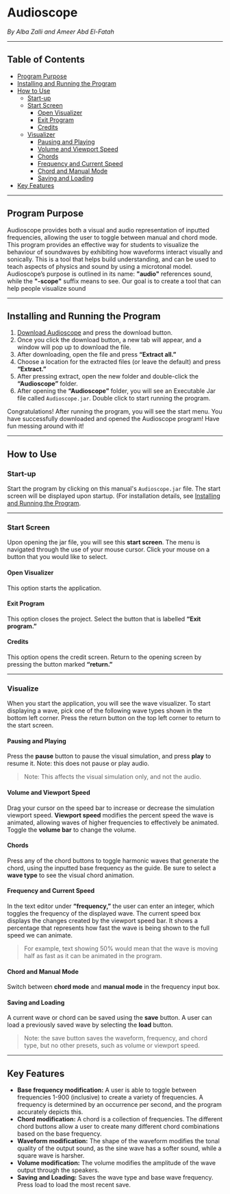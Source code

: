 # Audioscope  
*By Alba Zalli and Ameer Abd El-Fatah*

---

## Table of Contents
- [Program Purpose](#program-purpose)  
- [Installing and Running the Program](#installing-and-running-the-program)  
- [How to Use](#how-to-use)  
  - [Start-up](#start-up)  
  - [Start Screen](#start-screen)  
    - [Open Visualizer](#open-visualizer)  
    - [Exit Program](#exit-program)  
    - [Credits](#credits)  
  - [Visualizer](#visualizer)  
    - [Pausing and Playing](#pausing-and-playing)  
    - [Volume and Viewport Speed](#volume-and-viewport-speed)  
    - [Chords](#chords)  
    - [Frequency and Current Speed](#frequency-and-current-speed)  
    - [Chord and Manual Mode](#chord-and-manual-mode)  
    - [Saving and Loading](#saving-and-loading)  
- [Key Features](#key-features)  

---

## Program Purpose
Audioscope provides both a visual and audio representation of inputted frequencies, allowing the user to toggle between manual and chord mode. This program provides an effective way for students to visualize the behaviour of soundwaves by exhibiting how waveforms interact visually and sonically. This is a tool that helps build understanding, and can be used to teach aspects of physics and sound by using a microtonal model. Audioscope’s purpose is outlined in its name: **"audio"** references sound, while the **"-scope"** suffix means to see. Our goal is to create a tool that can help people visualize sound

---

## Installing and Running the Program
1. [Download Audioscope](#) and press the download button.  
2. Once you click the download button, a new tab will appear, and a window will pop up to download the file.
3. After downloading, open the file and press **“Extract all.”**  
4. Choose a location for the extracted files (or leave the default) and press **“Extract.”**  
5. After pressing extract, open the new folder and double-click the **“Audioscope”** folder.
6. After opening the **“Audioscope”** folder, you will see an Executable Jar file called `Audioscope.jar`. Double click to start running the program.  

Congratulations! After running the program, you will see the start menu. You have successfully downloaded and opened the Audioscope program! Have fun messing around with it!

---

## How to Use  

### Start-up
Start the program by clicking on this manual's `Audioscope.jar` file. The start screen will be displayed upon startup. 
(For installation details, see [Installing and Running the Program](#installing-and-running-the-program).

---

### Start Screen
Upon opening the jar file, you will see this **start screen**. The menu is navigated through the use of your mouse cursor. Click your mouse on a button that you would like to select.

#### Open Visualizer
This option starts the application.

#### Exit Program
This option closes the project. Select the button that is labelled **“Exit program.”**

#### Credits
This option opens the credit screen. Return to the opening screen by pressing the button marked **“return.”**

---

### Visualize
When you start the application, you will see the wave visualizer. To start displaying a wave, pick one of the following wave types shown in the bottom left corner. Press the return button on the top left corner to return to the start screen.

#### Pausing and Playing
Press the **pause** button to pause the visual simulation, and press **play** to resume it. Note: this does not pause or play audio.
> Note: This affects the visual simulation only, and not the audio.

#### Volume and Viewport Speed
Drag your cursor on the speed bar to increase or decrease the simulation viewport speed. **Viewport speed** modifies the percent speed the wave is animated, allowing waves of higher frequencies to effectively be animated. Toggle the **volume bar** to change the volume.

#### Chords
Press any of the chord buttons to toggle harmonic waves that generate the chord, using the inputted base frequency as the guide. Be sure to select a **wave type** to see the visual chord animation. 

#### Frequency and Current Speed
In the text editor under **“frequency,”** the user can enter an integer, which toggles the frequency of the displayed wave. The current speed box displays the changes created by the viewport speed bar. It shows a percentage that represents how fast the wave is being shown to the full speed we can animate. 
>For example, text showing 50% would mean that the wave is moving half as fast as it can be animated in the program.

#### Chord and Manual Mode
Switch between **chord mode** and **manual mode** in the frequency input box.  

#### Saving and Loading
A current wave or chord can be saved using the **save** button. A user can load a previously saved wave by selecting the **load** button. 
>Note: the save button saves the waveform, frequency, and chord type, but no other presets, such as volume or viewport speed. 

---

## Key Features
- **Base frequency modification:** A user is able to toggle between frequencies 1-900 (inclusive) to create a variety of frequencies. A frequency is determined by an occurrence per second, and the program accurately depicts this.  
- **Chord modification:** A chord is a collection of frequencies. The different chord buttons allow a user to create many different chord combinations based on the base frequency.
- **Waveform modification:** The shape of the waveform modifies the tonal quality of the output sound, as the sine wave has a softer sound, while a square wave is harsher. 
- **Volume modification:** The volume modifies the amplitude of the wave output through the speakers.
- **Saving and Loading:** Saves the wave type and base wave frequency. Press load to load the most recent save. 

